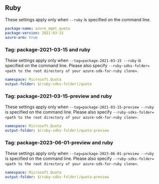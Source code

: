 ## Ruby

These settings apply only when `--ruby` is specified on the command line.

```yaml
package-name: azure_mgmt_quota
package-version: 2021-03-15
azure-arm: true
```

### Tag: package-2021-03-15 and ruby

These settings apply only when `--tag=package-2021-03-15 --ruby` is specified on the command line.
Please also specify `--ruby-sdks-folder=<path to the root directory of your azure-sdk-for-ruby clone>`.

```yaml $(tag) == 'package-2021-03-15' && $(ruby)
namespace: Microsoft.Quota
output-folder: $(ruby-sdks-folder)/quota
```

### Tag: package-2021-03-15-preview and ruby

These settings apply only when `--tag=package-2021-03-15-preview --ruby` is specified on the command line.
Please also specify `--ruby-sdks-folder=<path to the root directory of your azure-sdk-for-ruby clone>`.

```yaml $(tag) == 'package-2021-03-15-preview' && $(ruby)
namespace: Microsoft.Quota
output-folder: $(ruby-sdks-folder)/quota-preview
```

### Tag: package-2023-06-01-preview and ruby

These settings apply only when `--tag=package-2023-06-01-preview --ruby` is specified on the command line.
Please also specify `--ruby-sdks-folder=<path to the root directory of your azure-sdk-for-ruby clone>`.

```yaml $(tag) == 'package-2021-03-15-preview' && $(ruby)
namespace: Microsoft.Quota
output-folder: $(ruby-sdks-folder)/quota-preview
```
